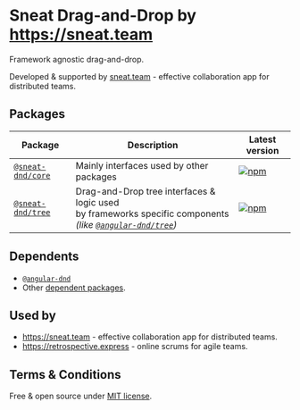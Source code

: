 # Sneat Drag-and-Drop by https://sneat.team

Framework agnostic drag-and-drop.

Developed & supported by [sneat.team](https://sneat.team) - effective collaboration app for distributed teams.

## Packages
| Package | Description | Latest version |
| --- | --- | --- |
| [`@sneat-dnd/core`](https://github.com/sneat-team/sneat-dnd/tree/master/packages/core) | Mainly interfaces used by other packages | [![npm](https://img.shields.io/npm/v/@sneat-dnd/core.svg)](https://www.npmjs.com/package/@sneat-dnd/core)
| [`@sneat-dnd/tree`](https://github.com/sneat-team/sneat-dnd/tree/master/packages/tree) | Drag-and-Drop tree interfaces & logic used<br>by frameworks specific components _(like [`@angular-dnd/tree`](https://github.com/angular-dnd/angular-dnd/tree/master/packages/tree))_ | [![npm](https://img.shields.io/npm/v/@sneat-dnd/tree.svg)](https://www.npmjs.com/package/@sneat-dnd/tree)

## Dependents

- [`@angular-dnd`](https://github.com/angular-dnd/angular-dnd)
- Other [dependent packages](https://www.npmjs.com/package/@sneat-dnd/core?activeTab=dependents).

## Used by

- https://sneat.team - effective collaboration app for distributed teams.
- https://retrospective.express - online scrums for agile teams.

## Terms & Conditions
Free & open source under [MIT license](https://github.com/sneat-team/sneat-dnd/blob/master/LICENSE).
